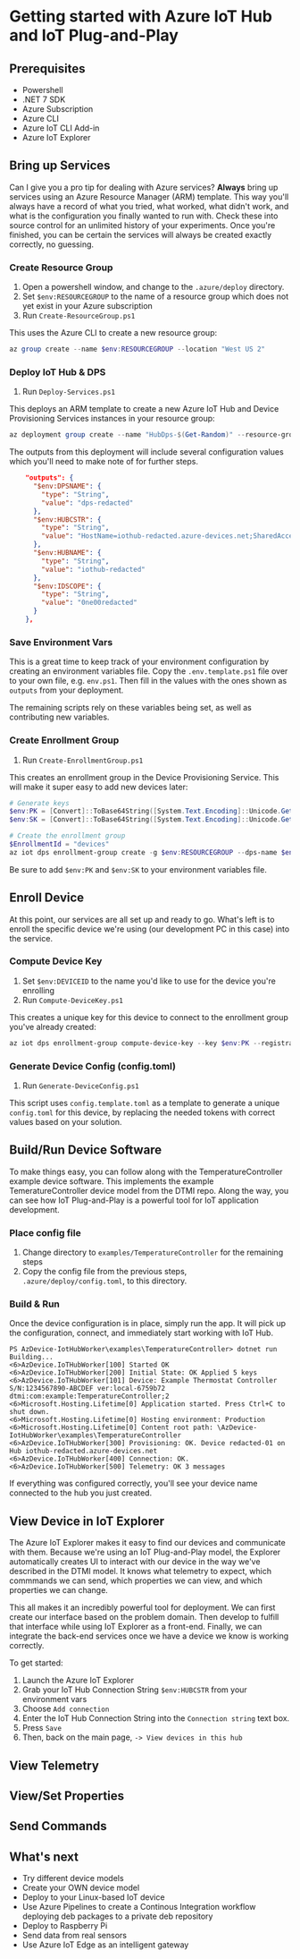 # Getting started with Azure IoT Hub and IoT Plug-and-Play

## Prerequisites

* Powershell
* .NET 7 SDK
* Azure Subscription
* Azure CLI
* Azure IoT CLI Add-in
* Azure IoT Explorer

## Bring up Services

Can I give you a pro tip for dealing with Azure services? **Always** bring up services
using an Azure Resource Manager (ARM) template. This way you'll always have a record
of what you tried, what worked, what didn't work, and what is the configuration you
finally wanted to run with. Check these into source control for an unlimited history
of your experiments. Once you're finished, you can be certain the services will
always be created exactly correctly, no guessing.

### Create Resource Group

1. Open a powershell window, and change to the `.azure/deploy` directory.
2. Set `$env:RESOURCEGROUP` to the name of a resource group which does not yet exist in your Azure subscription
3. Run `Create-ResourceGroup.ps1`

This uses the Azure CLI to create a new resource group:
```powershell
az group create --name $env:RESOURCEGROUP --location "West US 2"
```

### Deploy IoT Hub & DPS

1. Run `Deploy-Services.ps1`

This deploys an ARM template to create a new Azure IoT Hub and Device Provisioning Services instances 
in your resource group:
```powershell
az deployment group create --name "HubDps-$(Get-Random)" --resource-group $env:RESOURCEGROUP --template-file "azuredeploy.json"
```

The outputs from this deployment will include several configuration values which you'll
need to make note of for further steps.

```json
    "outputs": {
      "$env:DPSNAME": {
        "type": "String",
        "value": "dps-redacted"
      },
      "$env:HUBCSTR": {
        "type": "String",
        "value": "HostName=iothub-redacted.azure-devices.net;SharedAccessKeyName=iothubowner;SharedAccessKey=redacted/redacted="
      },
      "$env:HUBNAME": {
        "type": "String",
        "value": "iothub-redacted"
      },
      "$env:IDSCOPE": {
        "type": "String",
        "value": "0ne00redacted"
      }
    },
```

### Save Environment Vars

This is a great time to keep track of your environment configuration by creating an 
environment variables file. Copy the `.env.template.ps1` file over to your own file,
e.g. `env.ps1`. Then fill in the values with the ones shown as `outputs` from your
deployment.

The remaining scripts rely on these variables being set, as well as contributing
new variables.

### Create Enrollment Group

1. Run `Create-EnrollmentGroup.ps1` 

This creates an enrollment group in the Device Provisioning Service. This will make
it super easy to add new devices later:
```powershell
# Generate keys
$env:PK = [Convert]::ToBase64String([System.Text.Encoding]::Unicode.GetBytes("$(Get-Random)/$(Get-Random)"))
$env:SK = [Convert]::ToBase64String([System.Text.Encoding]::Unicode.GetBytes("$(Get-Random)/$(Get-Random)"))

# Create the enrollment group
$EnrollmentId = "devices"
az iot dps enrollment-group create -g $env:RESOURCEGROUP --dps-name $env:DPSNAME --enrollment-id $EnrollmentId --primary-key $env:PK --secondary-key $env:SK
```

Be sure to add `$env:PK` and `$env:SK` to your environment variables file.

## Enroll Device

At this point, our services are all set up and ready to go. What's left is to enroll the specific device
we're using (our development PC in this case) into the service.

### Compute Device Key

1. Set `$env:DEVICEID` to the name you'd like to use for the device you're enrolling
2. Run `Compute-DeviceKey.ps1`

This creates a unique key for this device to connect to the enrollment group you've already
created:
```powershell
az iot dps enrollment-group compute-device-key --key $env:PK --registration-id $env:DEVICEID
```

### Generate Device Config (config.toml)

1. Run `Generate-DeviceConfig.ps1`

This script uses `config.template.toml` as a template to generate a unique `config.toml` for this device,
by replacing the needed tokens with correct values based on your solution.

## Build/Run Device Software

To make things easy, you can follow along with the TemperatureController example device software.
This implements the example TemeratureController device model from the DTMI repo.
Along the way, you can see how IoT Plug-and-Play is a powerful tool for IoT application
development.

### Place config file

1. Change directory to `examples/TemperatureController` for the remaining steps
2. Copy the config file from the previous steps, `.azure/deploy/config.toml`, to this directory.

### Build & Run

Once the device configuration is in place, simply run the app. It will pick up the configuration,
connect, and immediately start working with IoT Hub.

```
PS AzDevice-IotHubWorker\examples\TemperatureController> dotnet run
Building...
<6>AzDevice.IoTHubWorker[100] Started OK
<6>AzDevice.IoTHubWorker[200] Initial State: OK Applied 5 keys
<6>AzDevice.IoTHubWorker[101] Device: Example Thermostat Controller S/N:1234567890-ABCDEF ver:local-6759b72 dtmi:com:example:TemperatureController;2
<6>Microsoft.Hosting.Lifetime[0] Application started. Press Ctrl+C to shut down.
<6>Microsoft.Hosting.Lifetime[0] Hosting environment: Production
<6>Microsoft.Hosting.Lifetime[0] Content root path: \AzDevice-IotHubWorker\examples\TemperatureController
<6>AzDevice.IoTHubWorker[300] Provisioning: OK. Device redacted-01 on Hub iothub-redacted.azure-devices.net
<6>AzDevice.IoTHubWorker[400] Connection: OK.
<6>AzDevice.IoTHubWorker[500] Telemetry: OK 3 messages
```

If everything was configured correctly, you'll see your device name connected to the hub you just created.

## View Device in IoT Explorer

The Azure IoT Explorer makes it easy to find our devices and communicate with them. Because we're using
an IoT Plug-and-Play model, the Explorer automatically creates UI to interact with our device in the
way we've described in the DTMI model. It knows what telemetry to expect, which commmands we can send,
which properties we can view, and which properties we can change. 

This all makes it an incredibly powerful tool for deployment. We can first create our interface based
on the problem domain. Then develop to fulfill that interface while using IoT Explorer as a front-end.
Finally, we can integrate the back-end services once we have a device we know is working correctly.

To get started:

1. Launch the Azure IoT Explorer
2. Grab your IoT Hub Connection String `$env:HUBCSTR` from your environment vars
3. Choose `Add connection`
4. Enter the IoT Hub Connection String into the `Connection string` text box.
5. Press `Save`
6. Then, back on the main page, `-> View devices in this hub`

## View Telemetry

## View/Set Properties

## Send Commands

## What's next

* Try different device models
* Create your OWN device model
* Deploy to your Linux-based IoT device
* Use Azure Pipelines to create a Continous Integration workflow deploying deb packages to a private deb repository
* Deploy to Raspberry Pi
* Send data from real sensors
* Use Azure IoT Edge as an intelligent gateway